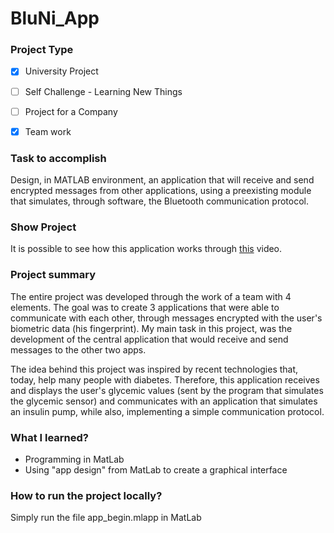 # BluNi_App



### Project Type

- [x] University Project
- [ ] Self Challenge - Learning New Things
- [ ] Project for a Company 
- [x] Team work



### Task to accomplish

Design, in MATLAB environment, an application that will receive and send encrypted messages from other applications, using a preexisting module that simulates, through software, the Bluetooth communication protocol.



### Show Project

It is possible to see how this application works through [this](https://youtu.be/OT-p9-9PnMw) video.



### Project summary

The entire project was developed through the work of a team with 4 elements. The goal was to create 3 applications that were able to communicate with each other, through messages encrypted with the user's biometric data (his fingerprint). My main task in this project, was the development of the central application that would receive and send messages to the other two apps.

The idea behind this project was inspired by recent technologies that, today, help many people with diabetes. Therefore, this application receives and displays the user's glycemic values (sent by the program that simulates the glycemic sensor)  and communicates with an application that simulates an insulin pump, while also, implementing a simple communication protocol.



### What I learned?

* Programming in MatLab
* Using "app design" from MatLab to create a graphical interface



### How to run the project locally?

Simply run the file app_begin.mlapp in MatLab



